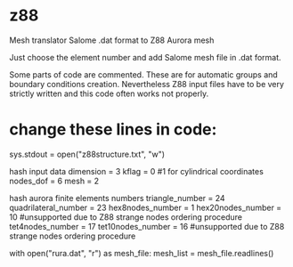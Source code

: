 # z88

Mesh translator Salome .dat format to Z88 Aurora mesh

Just choose the element number and add Salome mesh file in .dat format.

Some parts of code are commented. These are for automatic groups and boundary conditions creation. Nevertheless Z88 input files have to be very strictly written and this code often works not properly.

# change these lines in code:

sys.stdout = open("z88structure.txt", "w")

hash input data
dimension = 3
kflag = 0 #1 for cylindrical coordinates
nodes_dof = 6
mesh = 2

hash aurora finite elements numbers
triangle_number = 24
quadrilateral_number = 23
hex8nodes_number = 1
hex20nodes_number = 10 #unsupported due to Z88 strange nodes ordering procedure
tet4nodes_number = 17
tet10nodes_number = 16 #unsupported due to Z88 strange nodes ordering procedure

with open("rura.dat", "r") as mesh_file:
    mesh_list = mesh_file.readlines()
